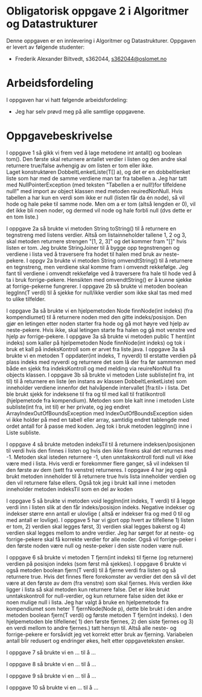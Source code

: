 # Obligatorisk oppgave 2 i Algoritmer og Datastrukturer

Denne oppgaven er en innlevering i Algoritmer og Datastrukturer. 
Oppgaven er levert av følgende studenter:
* Frederik Alexander Biltvedt, s362044, s362044@oslomet.no


# Arbeidsfordeling

I oppgaven har vi hatt følgende arbeidsfordeling:
* Jeg har selv prøvd meg på alle samtlige oppgavene.

# Oppgavebeskrivelse

I oppgave 1 så gikk vi frem ved å lage metodene int antall() og boolean tom(). Den første skal returnere antallet verdier i 
listen og den andre skal returnere true/false avhengig av om listen er tom eller ikke.  
Laget konstruktøren DobbeltLenketListe(T[] a), og det er en dobbeltlenket 
liste som har med de samme verdiene man tar fra tabellen a. Jeg har tatt med NullPointerException (med teksten "Tabellen a er null!)for tilfeldene 
null!" med import av object klassen med metoden reuiredNonNull.  Hvis tabellen a har kun en verdi som ikke er null (listen får da én 
node), så vil hode og hale peke til samme node. Men om a er tom (altså lengden er 0), 
vil det ikke bli noen noder, og dermed vil node og hale forbli null (dvs dette er en tom liste.)

I oppgave 2a så brukte vi metoden String toString() til å returnere en tegnstreng med listens 
verdier. Altså om listainneholder tallene 1, 2 og 3, skal metoden returnere strengen 
"[1, 2, 3]" og det kommer fram "[]" hvis listen er tom. 
Jeg brukte StringJoiner til å bygge opp tegnstrengen og verdiene i lista ved å traversere fra hodet til halen 
med bruk av neste-pekere. I oppgv 2a brukte vi metoden String omvendtString() til å returnere en 
tegnstreng, men verdiene skal komme fram i omvendt rekkefølge.
Jeg fant til verdiene i omvendt rekkefølge ved å traversere fra hale til hode 
ved å ta i bruk forrige-pekere. Hensikten med omvendtString() er å kunne sjekke at forrige-pekerne fungrerer.
I oppgave 2b så brukte vi metoden boolean leggInn(T verdi) til å sjekke for null/ikke verdier som ikke skal
tas med med to ulike tilfelder.

I oppgave 3a så brukte vi en hjelpemetoden Node<T> finnNode(int indeks) (fra kompendiumet) 
til å returnere noden med den gitte indeks/posisjon. Den gjør en letingen etter noden starter fra hode og gå mot høyre 
ved hjelp av neste-pekere. Hvis ikke, skal letingen starte fra halen og gå mot venstre ved hjelp av forrige-pekere. I oppgave 3a så brukte
vi metoden public T hent(int indeks) som kaller på hjelpemetoden Node<T> finnNode(int indeks) og tok i bruk et kall på indeksKontroll som er arvet fra liste.java. I oppgave 3a så brukte vi en metoden T oppdater(int indeks, T nyverdi) til erstatte 
verdien på plass indeks med nyverdi og returnere det som lå der fra før sammmen med både en sjekk fra indeksKontroll og med melding via reuireNonNull fra objects klassen. I oppgave 3b så brukte vi metoden Liste<T> subliste(int fra, int til) til å returnere en liste (en 
instans av klassen DobbeltLenketListe) som inneholder verdiene innenfor det halvåpende intervallet [fra:til> i 
lista. Det ble brukt sjekk for indeksene til fra og til med kall til fratilkontroll (hjelpemetode fra kompendium). 
Metoden som ble kalt inne i metoden Liste<T> subliste(int fra, int til) er her private, og jeg endret
ArrayIndexOutOfBoundsException med IndexOutOfBoundsException siden vi ikke holder på med en 
tabell eller array, samtidig endret tablengde med ordet antall for å passe med koden.  Jeg tok i bruk metoden leggInn()
inne i Liste<T> subliste.


I oppgave 4 så brukte metoden indeksTil til å returnere indeksen/posisjonen til verdi hvis 
den finnes i listen og hvis den ikke finens skal det returnes med  -1. Metoden skal isteden returnere -1, uten unntakskontroll
fordi null vil ikke være med i lista. Hvis verdi er forekommer flere ganger, så vil indeksen til den første av dem (sett fra venstre) 
returneres. I oppgave 4 har jeg også brukt metoden inneholder til å returnere true hvis 
lista inneholder verdien og den vil returnere false ellers. Også tok jeg i brukt kall inne i metoden inneholder 
metoden indeksTil som en del av koden

I oppgave 5 så brukte vi metoden void leggInn(int indeks, T verdi) til å legge verdi inn i listen slik at 
den får indeks/posisjon indeks. Negative indekser og indekser større enn antall er 
ulovlige ( altså er indekser fra og med 0 til og med antall er lovlige). I oppgave 5 har vi gjort opp
hvert av tilfellene 1) listen er tom, 2) verdien skal legges først, 3) verdien skal legges bakerst og 4) 
verdien skal legges mellom to andre verdier. Jeg har sørget for at neste- og forrige-pekere skal få korrekte 
verdier for alle noder. Også vil forrige-peker i den første noden være null og neste-peker i 
den siste noden være null.


I oppgave 6 så brukte vi metoden T fjern(int indeks) til fjerne (og returnere) verdien på posisjon indeks (som først må sjekkes). 
I oppgave 6 brukte vi også metoden boolean fjern(T verdi) til å fjerne verdi fra listen og så returnere true. 
Hvis det finnes flere forekomster av verdier det den så vil det være at den første av dem (fra venstre) som skal fjernes. 
Hvis verdien ikke ligger i lista så skal metoden kun returnere false. Det er ikke brukt unntakskontroll for null-verdier, og kun  returnere false siden det ikke er noen mulige null i lista. Jeg har valgt å bruke en hjelpemetode fra kompendiumet som heter T fjernNode(Node<T> p),
dette ble brukt i den andre metoden boolean fjern(T verdi) og første metoden T fjern(int indeks). I den hjelpemetoden
ble tilfellene( 1) den første fjernes, 2) den siste fjernes og 3) 
en verdi mellom to andre fjernes.) tatt hensyn til. Altså alle neste- og forrige-pekere er forsåvidt jeg vet  korrekt etter 
bruk av fjerning. Variabelen antall blir redusert og endringer økes, helt etter oppgaveteksten ønsker.

I oppgave 7 så brukte vi en ... til å ...

I oppgave 8 så brukte vi en ... til å ...

I oppgave 9 så brukte vi en ... til å ...

I oppgave 10 så brukte vi en ... til å ...

